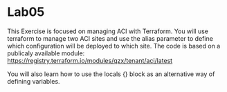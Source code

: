 # Lab05
This Exercise is focused on managing ACI with Terraform. You will use terraform to manage two ACI sites and use the alias parameter to define which configuration will be deployed to which site. The code is based on a publicaly available module:
https://registry.terraform.io/modules/qzx/tenant/aci/latest

You will also learn how to use the locals {} block as an alternative way of defining variables.
